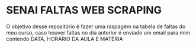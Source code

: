 # SENAI FALTAS WEB SCRAPING

O objetivo desse repositório é fazer uma raspagem na tabela de faltas do meu curso, caso houver faltas no dia anterior é enviado um email para mim contendo DATA, HORARIO DA AULA E MATÉRIA

